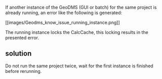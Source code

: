 If another instance of the GeoDMS (GUI or batch) for the same project is already running, an error like the following is generated:

[[images/Geodms_know_issue_running_instance.png]]

The running instance locks the CalcCache, this locking results in the presented error.

## solution

Do not run the same project twice, wait for the first instance is finished before rerunning.